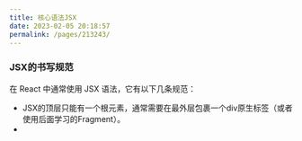 ```yaml
---
title: 核心语法JSX
date: 2023-02-05 20:18:57
permalink: /pages/213243/
---
```


### JSX的书写规范

在 React 中通常使用 JSX 语法，它有以下几条规范：

- JSX的顶层只能有一个根元素，通常需要在最外层包裹一个div原生标签（或者使用后面学习的Fragment）。
- 